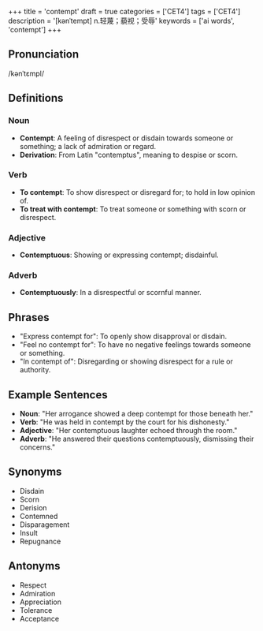 +++
title = 'contempt'
draft = true
categories = ['CET4']
tags = ['CET4']
description = '[kənˈtempt] n.轻蔑；藐视；受辱'
keywords = ['ai words', 'contempt']
+++

## Pronunciation
/kənˈtɛmpl/

## Definitions
### Noun
- **Contempt**: A feeling of disrespect or disdain towards someone or something; a lack of admiration or regard.
- **Derivation**: From Latin "contemptus", meaning to despise or scorn.

### Verb
- **To contempt**: To show disrespect or disregard for; to hold in low opinion of.
- **To treat with contempt**: To treat someone or something with scorn or disrespect.

### Adjective
- **Contemptuous**: Showing or expressing contempt; disdainful.

### Adverb
- **Contemptuously**: In a disrespectful or scornful manner.

## Phrases
- "Express contempt for": To openly show disapproval or disdain.
- "Feel no contempt for": To have no negative feelings towards someone or something.
- "In contempt of": Disregarding or showing disrespect for a rule or authority.

## Example Sentences
- **Noun**: "Her arrogance showed a deep contempt for those beneath her."
- **Verb**: "He was held in contempt by the court for his dishonesty."
- **Adjective**: "Her contemptuous laughter echoed through the room."
- **Adverb**: "He answered their questions contemptuously, dismissing their concerns."

## Synonyms
- Disdain
- Scorn
- Derision
- Contemned
- Disparagement
- Insult
- Repugnance

## Antonyms
- Respect
- Admiration
- Appreciation
- Tolerance
- Acceptance
